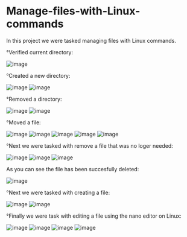 # Manage-files-with-Linux-commands
In this project we were tasked managing files with Linux commands. 

°Verified current directory:

![image](https://github.com/MarcoSantibanez/Manage-files-with-Linux-commands/assets/138132151/5dcd7419-fe71-4cf1-a9ae-b810dd569171)

°Created a new directory:

![image](https://github.com/MarcoSantibanez/Manage-files-with-Linux-commands/assets/138132151/de19cf87-a783-4742-8bc7-a452781486ae)
![image](https://github.com/MarcoSantibanez/Manage-files-with-Linux-commands/assets/138132151/f5ff0b28-1970-4289-b29f-de69ab2d94f8)

°Removed a directory:

![image](https://github.com/MarcoSantibanez/Manage-files-with-Linux-commands/assets/138132151/db661b21-a367-4e69-b1fd-065689a1dcd3)
![image](https://github.com/MarcoSantibanez/Manage-files-with-Linux-commands/assets/138132151/09af2265-c96e-4d36-b0c8-14826b65cd0b)

°Moved a file:

![image](https://github.com/MarcoSantibanez/Manage-files-with-Linux-commands/assets/138132151/86098789-6a63-4968-9020-c5b886ce059f)
![image](https://github.com/MarcoSantibanez/Manage-files-with-Linux-commands/assets/138132151/aeda2e20-9c82-4d11-a5b7-1b30c7955050)
![image](https://github.com/MarcoSantibanez/Manage-files-with-Linux-commands/assets/138132151/7162f3b0-c90b-45fb-8478-e1c8df8cc422)
![image](https://github.com/MarcoSantibanez/Manage-files-with-Linux-commands/assets/138132151/b771177d-1c00-493f-8be4-286039ec4017)
![image](https://github.com/MarcoSantibanez/Manage-files-with-Linux-commands/assets/138132151/d5d9a765-dc5f-4374-bf36-a933c71ef4d4)

°Next we were tasked with remove a file that was no loger needed: 

![image](https://github.com/MarcoSantibanez/Manage-files-with-Linux-commands/assets/138132151/a36cba8f-b6b5-42b5-8096-d88b2879592e)
![image](https://github.com/MarcoSantibanez/Manage-files-with-Linux-commands/assets/138132151/25b5d45b-44a3-4ece-b1ff-24903e529454)
![image](https://github.com/MarcoSantibanez/Manage-files-with-Linux-commands/assets/138132151/df3eacdb-353a-486b-b393-33516e51d184)

As you can see the file has been succesfully deleted:

![image](https://github.com/MarcoSantibanez/Manage-files-with-Linux-commands/assets/138132151/89863fc6-7777-4a27-8550-6ccef6ad494f)

°Next we were tasked with creating a file:

![image](https://github.com/MarcoSantibanez/Manage-files-with-Linux-commands/assets/138132151/35f25de8-0e8f-4901-a505-4b8f802164bd)
![image](https://github.com/MarcoSantibanez/Manage-files-with-Linux-commands/assets/138132151/58a0c761-b92d-40d8-ae6b-c74d038e0e87)

°Finally we were task with editing a file using the nano editor on Linux:

![image](https://github.com/MarcoSantibanez/Manage-files-with-Linux-commands/assets/138132151/5b525002-428b-48e7-8f4d-d25a3955c10a)
![image](https://github.com/MarcoSantibanez/Manage-files-with-Linux-commands/assets/138132151/ea7d6e9c-9621-43cb-9580-756f9db0cd40)
![image](https://github.com/MarcoSantibanez/Manage-files-with-Linux-commands/assets/138132151/197ad1cd-d5d9-41f0-8c92-aa5e4c59b683)
![image](https://github.com/MarcoSantibanez/Manage-files-with-Linux-commands/assets/138132151/3ae27ef7-c8f1-4509-a399-a88cde88fcfc)













